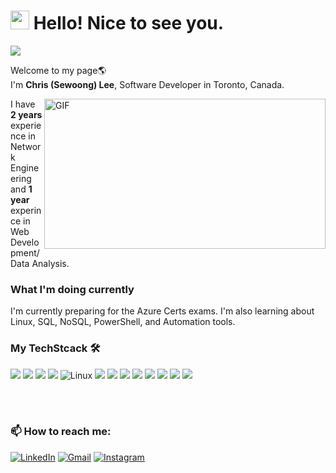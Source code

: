 # <img src="https://emojis.slackmojis.com/emojis/images/1531849430/4246/blob-sunglasses.gif?1531849430" width="30"/> Hello! Nice to see you.
![](https://komarev.com/ghpvc/?username=your-github-username&color=blueviolet)
<p>Welcome to my page🌎 </br> I'm <b>Chris (Sewoong) Lee</b>, Software Developer in Toronto, Canada</b>.</p>
<img align="right" alt="GIF" src="https://github.com/abhisheknaiidu/abhisheknaiidu/blob/master/code.gif?raw=true" width="450" height="240" />
<p>I have <b>2 years</b> experience in Network Engineering and <b>1 year</b> experince in Web Development/Data Analysis.<p/>
  
### What I'm doing currently
I'm currently preparing for the Azure Certs exams. I'm also learning about Linux, SQL, NoSQL, PowerShell, and Automation tools. 

### My TechStcack 🛠️
<p>
  <img src="https://img.shields.io/badge/azure-%230072C6.svg?style=for-the-badge&logo=microsoftazure&logoColor=white)"/>  
  <img src="https://img.shields.io/badge/.net-%468C5263.svg?style=for-the-badge&logo=.net-&logoColor=white"/>
  <img src="https://img.shields.io/badge/docker-%230db7ed.svg?style=for-the-badge&logo=docker&logoColor=white"/>
  <img src="https://img.shields.io/badge/MongoDB-%234ea94b.svg?style=for-the-badge&logo=mongodb&logoColor=white"/>
  <img alt="Linux" src="https://img.shields.io/badge/-Kali%20Linux-%23557C94?style=for-the-badge&logo=kalilinux&logoColor=white" />
  <img src="https://img.shields.io/badge/Javascript-gray?style=for-the-badge&logo=javascript&labelColor=gray"/>
  <img src="https://img.shields.io/badge/C/C++-gray?style=for-the-badge&logo=c&labelColor=gray&logoColor=white"/>
  <img src="https://img.shields.io/badge/bash-6b6b6b?style=for-the-badge&logo=shell&labelColor=6b6b6b&logoColor=white"/>
  <img src="https://img.shields.io/badge/powershell-012456?style=for-the-badge&logo=powershell&labelColor=012456"/>
  <img src="https://img.shields.io/badge/Network System-870f69?style=for-the-badge&logo=NetworkSystem&labelColor=870f69&logoColor=white"/>
  <img src="https://img.shields.io/badge/html5-orange?style=for-the-badge&logo=html5&labelColor=orange&logoColor=white"/>
  <img src="https://img.shields.io/badge/css3-blue?style=for-the-badge&logo=css3&labelColor=blue&logoColor=white"/>
  <img src="https://img.shields.io/badge/git-f77320?style=for-the-badge&logo=git&labelColor=f77320&logoColor=white"/> 
</p>
<br/>
<br/>
 <h3>📫 How to reach me:</h3>
<p>
<a href="https://www.linkedin.com/in/chris-sewoong-lee-b3029821b/" target="_blank"><img alt="LinkedIn" src="https://img.shields.io/badge/linkedin-%230077B5.svg?&style=for-the-badge&logo=linkedin&logoColor=white" /></a>
<a href="mailto:swlee5523@gmail.com" target="_blank"><img alt="Gmail" src="https://img.shields.io/badge/Gmail-D14836?&style=for-the-badge&logo=gmail&logoColor=white" /></a>
<a href="https://www.instagram.com/ricksewo/" target="_blank"><img alt="Instagram" src="https://img.shields.io/badge/Instagram-%23E4405F.svg?style=for-the-badge&logo=Instagram&logoColor=white" /></a>

</p>



